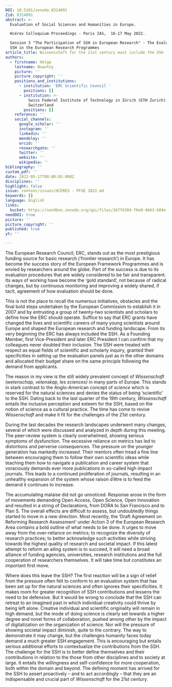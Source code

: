 ```yaml
---
DOI: 10.5281/zenodo.8314091
Zid: 8314091
abstract: >-
  Evaluation of Social Sciences and Humanities in Europe.

  Hcéres Colloquium Proceedings - Paris IAS,  16-17 May 2022. 

  Session 3 "The Participation of SSH in European Research" - The Evaluation of
  SSH in the European Research Programmes
article_title: Wissenschaft for the 21st century must include the SSH
authors:
  - firstname: Helga
    lastname: Nowotny
    picture: ''
    picture_copyright: ''
    positions_and_institutions:
      - institution: 'ERC Scientific Council '
        positions: []
      - institution: >-
          Swiss Federal Institute of Technology in Zürich (ETH Zurich),
          Switzerland
        positions: []
    reference: ''
    social_channels:
      google_scholar: ''
      instagram: ''
      linkedin: ''
      mendeley: ''
      orcid: ''
      researchgate: ''
      twitter: ''
      website: ''
      wikipedia: ''
bibliography: ''
custom_pdf: ''
date: 2022-05-17T08:00:03.000Z
disciplines: ''
highlight: false
issue: content/issues/HCERES - PFUE 2022.md
keywords: []
language: English
links:
  bucket: https://sandbox.zenodo.org/api/files/2b7f438d-f6e0-4b63-b04e-bbbe08e0d1ba
needDOI: true
picture: ''
picture_copyright: ''
published: true
yt: ''

---
```









The European Research Council, ERC, stands out as the most prestigious funding source for basic research (‘frontier research’) in Europe. It has become _the_ success story of the European Framework Programmes and is envied by researchers around the globe. Part of the success is due to its evaluation procedures that are widely considered to be fair and transparent. Its ways of working have become the ‘gold standard’, not because of radical changes, but by continuous monitoring and improving a widely shared, if tacit, agreement of how evaluation should be done.

This is not the place to recall the numerous initiatives, obstacles and the final bold steps undertaken by the European Commission to establish it in 2007 and by entrusting a group of twenty-two scientists and scholars to define how the ERC should operate. Suffice to say that ERC grants have changed the lives and scientific careers of many young scientists around Europe and shaped the European research and funding landscape. From its very beginning the ERC has always included the SSH. As a Founding Member, first Vice-President and later ERC President I can confirm that my colleagues never doubted their inclusion. The SSH were treated with respect as equal fields of scientific and scholarly inquiry, granted their specificities in setting up the evaluation panels just as in the other domains and allocated their budget share on the same principle following the demand from applicants.

The reason in my view is the still widely prevalent concept of _Wissenschaft_ (_wetenschap, vetenskap_, _les sciences)_ in many parts of Europe. This stands in stark contrast to the Anglo-American concept of _science_ which is reserved for the natural sciences and denies the status of being ‘scientific’ to the SSH. Dating back to the last quarter of the 19th century, _Wissenschaft_ entails the inclusive perception and esteem for the SSH, based on the notion of science as a cultural practice. The time has come to revive _Wissenschaft_ and make it fit for the challenges of the 21st century.

During the last decades the research landscapes underwent many changes, several of which were discussed and analyzed in depth during this meeting. The peer-review system is clearly overwhelmed, showing serious symptoms of dysfunction. The excessive reliance on metrics has led to distortions and perverse consequences. The pressure on the younger generation has markedly increased. Their mentors often tread a fine line between encouraging them to follow their own scientific ideas while teaching them how to navigate a publication and career system that voraciously demands ever more publications in so-called high impact journals. This leads to a continued proliferation of journals, resulting in an unhealthy expansion of the system whose raison d’être is to feed the demand it continues to increase.

The accumulating malaise did not go unnoticed. Response arose in the form of movements demanding Open Access, Open Science, Open Innovation and resulted in a string of Declarations, from DORA to San Francisco and to Plan S. The overall effects are difficult to assess, but undoubtedly things started to move in a new direction. Most recently, the ‘Draft Agreement on Reforming Research Assessment’ under Action 3 of the European Research Area contains a bold outline of what needs to be done. It urges to move away from the over-reliance on metrics; to recognize the diversity of research practices; to better acknowledge such activities while striving towards the highest quality of research and societal impact. If this latest attempt to reform an ailing system is to succeed, it will need a broad alliance of funding agencies, universities, research institutions and the full cooperation of researchers themselves. It will take time but constitutes an important first move.

Where does this leave the SSH? The first reaction will be a sign of relief from the pressure often felt to conform to an evaluation system that has been set up for the natural sciences and often ignores their specificities. It makes room for greater recognition of SSH contributions and lessens the need to be defensive. But it would be wrong to conclude that the SSH can retreat to an imagined past in which individual creativity could thrive by being left alone. Creative individual and scientific originality will remain in high demand, but the mode of doing science is clearly set towards a higher degree and novel forms of collaboration, pushed among other by the impact of digitalization on the organization of science. Nor will the pressure of showing societal impact diminish, quite to the contrary. The way to demonstrate it may change, but the challenges humanity faces today demand a much greater SSH engagement. This is encouraging but entails serious additional efforts to contextualize the contributions from the SSH. The challenge for the SSH is to better define themselves and their contributions in relation to the those from other disciplines and to society at large. It entails the willingness and self-confidence for more cooperation, both within the domain and beyond. The defining moment has arrived for the SSH to assert proactively – and to act accordingly – that they are an indispensable and crucial part of _Wissenschaft_ for the 21st century.